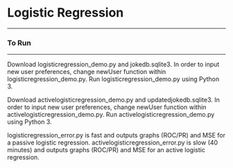 # Logistic Regression
***

### To Run
***
Download logisticregression_demo.py and jokedb.sqlite3.
In order to input new user preferences, change newUser function within logisticregression_demo.py.
Run logisticregression_demo.py using Python 3.

Download activelogisticregression_demo.py and updatedjokedb.sqlite3.
In order to input new user preferences, change newUser function within activelogisticregression_demo.py.
Run activelogisticregression_demo.py using Python 3.

logisticregression_error.py is fast and outputs graphs (ROC/PR) and MSE for a passive logistic regression.
activelogisticregression_error.py is slow (40 minutes) and outputs graphs (ROC/PR) and MSE for an active logistic regression.

